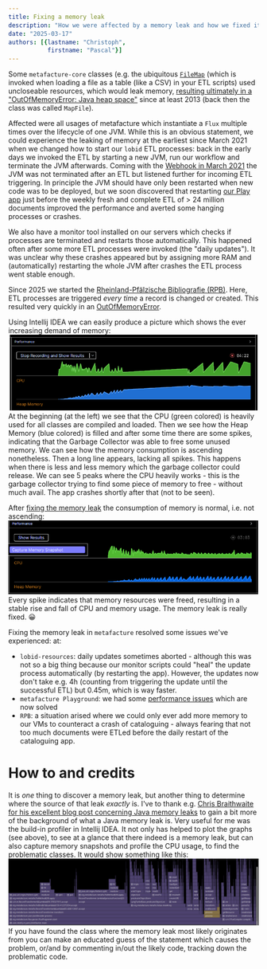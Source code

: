 ```yaml
---
title: Fixing a memory leak
description: "How we were affected by a memory leak and how we fixed it"
date: "2025-03-17"
authors: [{lastname: "Christoph",
           firstname: "Pascal"}]
---
```


Some `metafacture-core` classes (e.g. the ubiquitous [`FileMap`](https://github.com/metafacture/metafacture-core/blob/master/metamorph/src/main/java/org/metafacture/metamorph/maps/FileMap.java) (which is invoked when loading a file as a table (like a CSV) in your ETL scripts)
used uncloseable resources, which would leak memory, [resulting ultimately in a
"OutOfMemoryError: Java heap space"](https://github.com/metafacture/metafacture-core/issues/666) since at least 2013 (back then the class was
 called `MapFile`).

Affected were all usages of metafacture which instantiate a `Flux` multiple times
over the lifecycle of one JVM. While this is an obvious statement, we could
experience the leaking of memory at the earliest since March 2021 when we
changed how to start our `lobid` ETL processes: back in the early days we invoked
the ETL by starting a new JVM, run our workflow and terminate the JVM afterwards.
Coming with the [Webhook in March 2021](https://github.com/hbz/lobid-resources/issues/1159)
the JVM was not terminated after an ETL but listened further for incoming ETL
triggering. In principle the JVM should have only been restarted when new code
was to be deployed, but we soon discovered that restarting [our Play app](https://github.com/hbz/lobid-resources/tree/master/web)
just before the weekly fresh and complete ETL of > 24 million documents improved
the performance and averted some hanging processes or crashes.

We also have a monitor tool installed on our servers which checks if processes
are terminated and restarts those automatically. This happened often after some
more ETL processes were invoked (the "daily updates").
It was unclear why these crashes appeared but by assigning more RAM and 
(automatically) restarting the whole JVM after crashes the ETL process went
stable enough.

Since 2025 we started the [Rheinland-Pfälzische Bibliografie (RPB)](https://github.com/hbz/rpb/).
Here, ETL processes are triggered _every time_ a record is changed or created.
This resulted very quickly in an
[OutOfMemoryError](https://github.com/hbz/lobid-resources/issues/2121#issuecomment-2631355294).

Using Intellij IDEA we can easily produce a picture which shows the ever
increasing demand of memory:
![Screenshot of the graph showing the increasing demand of memory](./intellijIdeaGraphShowingMemoryLeak.png)
At the beginning (at the left) we see that the CPU (green colored) is heavily used
for all classes are compiled and loaded. Then we see how the Heap Memory (blue
colored) is filled and after some time there are some spikes, indicating that
the Garbage Collector was able to free some unused memory.
We can see how the memory
consumption is ascending nonetheless. Then a long line appears, lacking all
spikes. This happens when there is less and less memory which the
garbage collector could release. We can see 5 peaks where the CPU heavily
works - this is the garbage collector trying to find some piece of memory
to free - without much avail. The app crashes shortly after that (not to be
    seen).

After [fixing the memory leak](https://github.com/metafacture/metafacture-core/commit/b32609307f75187a6a3822b8a951429c7fc924f3)
the consumption of memory is normal, i.e. not ascending:
![Screenshot of the graph showing normal consumption of memory](./intellijIdeaGraphShowingMemoryWithoutLeak.png)
Every spike indicates that memory resources were freed, resulting in a stable
rise and fall of CPU and memory usage. The memory leak is really fixed. 😀

Fixing the memory leak in `metafacture` resolved some issues we've experienced:
at:
- `lobid-resources`: daily updates sometimes aborted - although this was not so a big thing because our monitor scripts could "heal" the update process automatically (by restarting the app). However, the updates now don't take e.g. 4h (counting from triggering the update until the successful ETL) but 0.45m, which is way faster.
- `metafacture Playground`: we had some [performance issues](https://github.com/metafacture/metafacture-playground/issues/194) which are now solved
- `RPB`: a situation arised where we could only ever add more memory to our VMs to counteract a crash of cataloguing - always fearing that not too much documents were ETLed before the daily restart of the cataloguing app.

# How to and credits
It is _one_ thing to discover a memory leak, but another thing to
determine where the source of that leak _exactly_ is.
I've to thank e.g. [Chris Braithwaite for his excellent blog post concerning Java memory leaks](https://medium.com/@chrisbrat_17048/java-memory-leak-investigation-8add1314e33b) to gain a bit more of the background of what a Java memory leak is.
Very useful for me was the build-in profiler in Intellij IDEA. It not only
has helped to plot the graphs (see above), to see at a glance that there indeed is a
memory leak, but can also capture memory snapshots and profile the CPU usage,
to find the problematic classes. It would show something like this:
![Screenshot of the graph showing normal consumption of memory](./intellijIdeaProfilingProcesses.png)
If you have found the class where the memory leak most likely originates from
you can make an educated guess of the statement which causes the problem,
or/and by commenting in/out the likely code, tracking down the problematic code.
